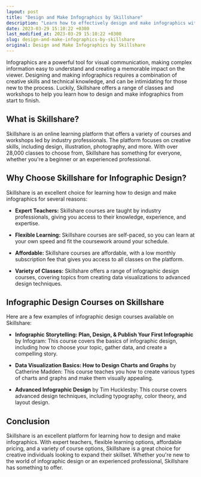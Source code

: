```yaml
---
layout: post
title: "Design and Make Infographics by Skillshare"
description: "Learn how to effectively design and make infographics with Skillshare. This online learning platform offers a variety of courses and workshops led by industry professionals to help you create engaging and visually appealing infographics."
date: 2023-03-29 15:10:22 +0300
last_modified_at: 2023-03-29 15:10:22 +0300
slug: design-and-make-infographics-by-skillshare
original: Design and Make Infographics by Skillshare
---
```


Infographics are a powerful tool for visual communication, making complex information easy to understand and creating a memorable impact on the viewer. Designing and making infographics requires a combination of creative skills and technical knowledge, and can be intimidating for those new to the process. Luckily, Skillshare offers a range of classes and workshops to help you learn how to design and make infographics from start to finish.

## What is Skillshare?

Skillshare is an online learning platform that offers a variety of courses and workshops led by industry professionals. The platform focuses on creative skills, including design, illustration, photography, and more. With over 28,000 classes to choose from, Skillshare has something for everyone, whether you're a beginner or an experienced professional.

## Why Choose Skillshare for Infographic Design?

Skillshare is an excellent choice for learning how to design and make infographics for several reasons:

- **Expert Teachers:** Skillshare courses are taught by industry professionals, giving you access to their knowledge, experience, and expertise.

- **Flexible Learning:** Skillshare courses are self-paced, so you can learn at your own speed and fit the coursework around your schedule.

- **Affordable:** Skillshare courses are affordable, with a low monthly subscription fee that gives you access to all classes on the platform.

- **Variety of Classes:** Skillshare offers a range of infographic design courses, covering topics from creating data visualizations to advanced design techniques.

## Infographic Design Courses on Skillshare

Here are a few examples of infographic design courses available on Skillshare:

- **Infographic Storytelling: Plan, Design, & Publish Your First Infographic** by Infogram: This course covers the basics of infographic design, including how to choose your topic, gather data, and create a compelling story.

- **Data Visualization Basics: How to Design Charts and Graphs** by Catherine Madden: This course teaches you how to create various types of charts and graphs and make them visually appealing.

- **Advanced Infographic Design** by Tim Hucklesby: This course covers advanced design techniques, including typography, color theory, and layout design.

## Conclusion

Skillshare is an excellent platform for learning how to design and make infographics. With expert teachers, flexible learning options, affordable pricing, and a variety of course options, Skillshare is a great choice for creative individuals looking to expand their skillset. Whether you're new to the world of infographic design or an experienced professional, Skillshare has something to offer.
